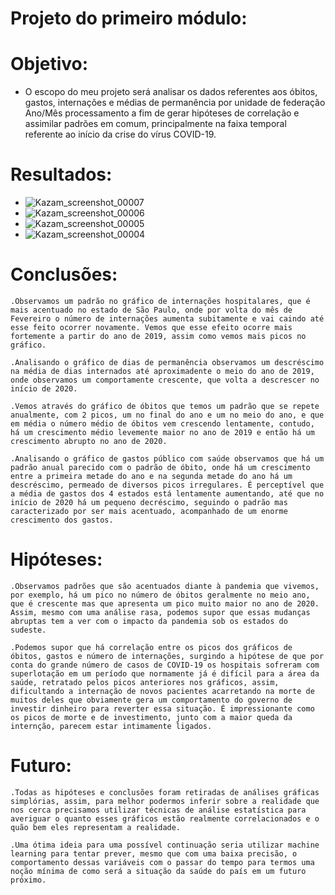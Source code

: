 # Projeto do primeiro módulo:

# Objetivo:
* O escopo do meu projeto será analisar os dados referentes aos óbitos, gastos, internações e médias de permanência por unidade de federação  Ano/Mês processamento a fim de gerar hipóteses de correlação e assimilar padrões em comum, principalmente na faixa temporal referente ao início da crise do vírus COVID-19.
# Resultados:
* ![Kazam_screenshot_00007](https://user-images.githubusercontent.com/83654122/119813984-4a087a80-bec0-11eb-893a-354be7740b68.png)
* ![Kazam_screenshot_00006](https://user-images.githubusercontent.com/83654122/119814011-5096f200-bec0-11eb-86b5-ca7ae32d101f.png)
* ![Kazam_screenshot_00005](https://user-images.githubusercontent.com/83654122/119814022-542a7900-bec0-11eb-9a0a-bb1eaa23fe30.png)
* ![Kazam_screenshot_00004](https://user-images.githubusercontent.com/83654122/119814033-57be0000-bec0-11eb-98a3-9d925102eea2.png)

# Conclusões:

    .Observamos um padrão no gráfico de internações hospitalares, que é mais acentuado no estado de São Paulo, onde por volta do mês de Fevereiro o número de internações aumenta subitamente e vai caindo até esse feito ocorrer novamente. Vemos que esse efeito ocorre mais fortemente a partir do ano de 2019, assim como vemos mais picos no gráfico.
    
    .Analisando o gráfico de dias de permanência observamos um descréscimo na média de dias internados até aproximadente o meio do ano de 2019, onde observamos um comportamente crescente, que volta a descrescer no início de 2020.
    
    .Vemos através do gráfico de óbitos que temos um padrão que se repete anualmente, com 2 picos, um no final do ano e um no meio do ano, e que em média o número médio de óbitos vem crescendo lentamente, contudo, há um crescimento médio levemente maior no ano de 2019 e então há um crescimento abrupto no ano de 2020.
    
    .Analisando o gráfico de gastos público com saúde observamos que há um padrão anual parecido com o padrão de óbito, onde há um crescimento entre a primeira metade do ano e na segunda metade do ano há um descréscimo, permeado de diversos picos irregulares. É perceptível que a média de gastos dos 4 estados está lentamente aumentando, até que no início de 2020 há um pequeno decréscimo, seguindo o padrão mas caracterizado por ser mais acentuado, acompanhado de um enorme crescimento dos gastos.
    
# Hipóteses:

    .Observamos padrões que são acentuados diante à pandemia que vivemos, por exemplo, há um pico no número de óbitos geralmente no meio ano, que é crescente mas que apresenta um pico muito maior no ano de 2020. Assim, mesmo com uma análise rasa, podemos supor que essas mudanças abruptas tem a ver com o impacto da pandemia sob os estados do sudeste.
    
    .Podemos supor que há correlação entre os picos dos gráficos de óbitos, gastos e número de internações, surgindo a hipótese de que por conta do grande número de casos de COVID-19 os hospitais sofreram com superlotação em um período que normamente já é difícil para a área da saúde, retratado pelos picos anteriores nos gráficos, assim, dificultando a internação de novos pacientes acarretando na morte de muitos deles que obviamente gera um comportamento do governo de investir dinheiro para reverter essa situação. É impressionante como os picos de morte e de investimento, junto com a maior queda da internção, parecem estar intimamente ligados.
    
# Futuro:

    .Todas as hipóteses e conclusões foram retiradas de análises gráficas simplórias, assim, para melhor podermos inferir sobre a realidade que nos cerca precisamos utilizar técnicas de análise estatística para averiguar o quanto esses gráficos estão realmente correlacionados e o quão bem eles representam a realidade.
    
    .Uma ótima ideia para uma possível continuação seria utilizar machine learning para tentar prever, mesmo que com uma baixa precisão, o comportamento dessas variáveis com o passar do tempo para termos uma noção mínima de como será a situação da saúde do país em um futuro próximo.



